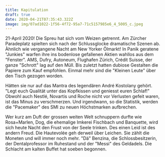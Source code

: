 ```yaml
---
title: Kapitulation
draft: true
date: 2020-04-21T07:35:43.322Z
image: img/07ad1022-1f56-4f72-95a7-71c5157985e6_4_5005_c.jpeg
---
```

21-April 2020! Die Spreu hat sich vom Weizen getrennt. Am Zürcher Paradeplatz spielten sich nach der Schlussglocke dramatische Szenen ab. Àhnlich wie vergangene Nacht am New Yorker Ölmarkt! In Panik geratene "Junkies" warfen ihre ins bodenlose gefallenen Aktien wahllos aus dem "Fenster". AMS, Dufry, Autoneum, Flughafen Zürich,  Crédit Suisse, der ganze "Schrott" lag auf den Müll. Bis zuletzt hatten dubiose Gestalten die Papiere zum Kauf empfohlen. Einmal mehr sind die "Kleinen Leute" über den Tisch gezogen worden.

Hätten sie nur auf das Mantra des legendären André Kostolany gehört. "Legt euch Qualität unter das Kopfkissen und geniesst euren Schlaf!" Obwohl auch Nestlé, Novartis und Roche nicht vor Verlusten gefeit waren, ist das Minus zu verschmerzen. Und irgendwann, so die Statistik, werden die "Pacemaker" des SMI zu neuen Höchstmarken aufbrechen.

Wer kurz am Duft der grossen weiten Welt schnuppern durfte wie Rosa+Marlen, Dog, die ehemalige Imkerei Fischbach und Banquette, wird sich heute Nacht den Frust von der Seele trinken. Des einen Leid ist des andern Freud. Die Hautevolée geh derweil über Leichen. Sie zählt die Moneten und will immer noch mehr. "Dä"  Benzina, die Schlossbesitzerin, der Dentalprofessor im Ruhestand und der "Messi" des Geldadels. Die Schlacht am kalten Buffet hat soeben begonnen.